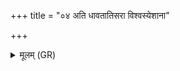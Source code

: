 +++
title = "०४ अति धावतातिसरा विश्वस्येशाना"

+++
<details><summary>मूलम् (GR)</summary>

अति धावतातिसरा  
विश्वस्येशाना ओजसः ।  
वृश्चतामुष्य जीवितम्  
इन्द्रेण सह मेदिना ॥
</details>